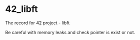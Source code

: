 # 42_libft
The record for 42 project - libft

Be careful with memory leaks and check pointer is exist or not. 
